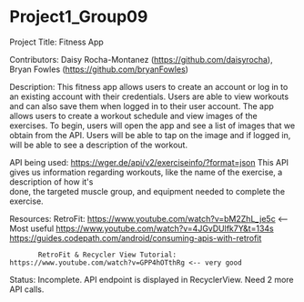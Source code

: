 # Project1_Group09
Project Title: Fitness App

Contributors: Daisy Rocha-Montanez (https://github.com/daisyrocha), Bryan Fowles (https://github.com/bryanFowles)


Description: This fitness app allows users to create an account or log in to an existing account with their credentials.
             Users are able to view workouts and can also save them when logged in to their user account. The app allows
             users to create a workout schedule and view images of the exercises. To begin, users will open the app and see
             a list of images that we obtain from the API. Users will be able to tap on the image and if logged in, will be
             able to see a description of the workout.


API being used: https://wger.de/api/v2/exerciseinfo/?format=json
                This API gives us information regarding workouts, like the name of the exercise, a description of how it's  
                done, the targeted muscle group, and equipment needed to complete the exercise.
                

Resources: RetroFit: https://www.youtube.com/watch?v=bM2ZhL_je5c <-- Most useful
                     https://www.youtube.com/watch?v=4JGvDUlfk7Y&t=134s
                     https://guides.codepath.com/android/consuming-apis-with-retrofit
                     
           RetroFit & Recycler View Tutorial: https://www.youtube.com/watch?v=GPP4hOTthRg <-- very good          


Status: Incomplete. API endpoint is displayed in RecyclerView. Need 2 more API calls.
